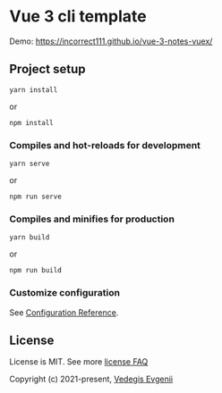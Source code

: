 # Vue 3 cli template

Demo: https://incorrect111.github.io/vue-3-notes-vuex/

## Project setup

```
yarn install
```

or

```
npm install
```

### Compiles and hot-reloads for development

```
yarn serve
```

or

```
npm run serve
```

### Compiles and minifies for production

```
yarn build
```

or

```
npm run build
```

### Customize configuration

See [Configuration Reference](https://cli.vuejs.org/config/).

## License

License is MIT. See more [license FAQ](./LICENSE)

Copyright (c) 2021-present, [Vedegis Evgenii](https://github.com/vedees)
